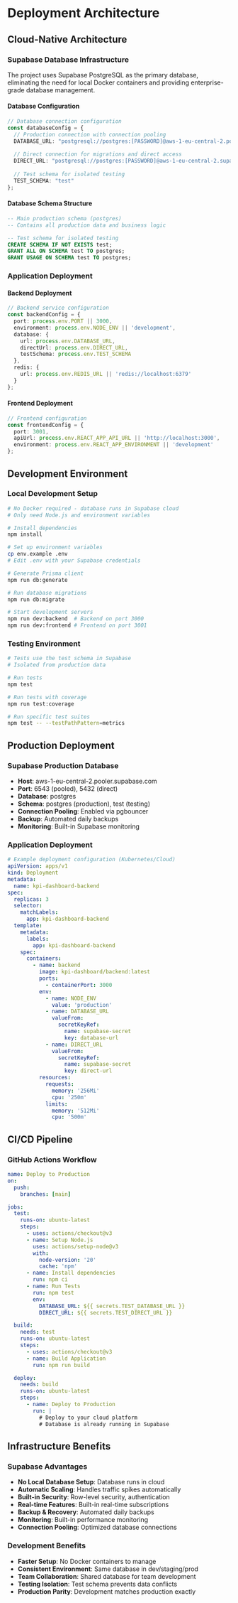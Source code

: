 # Deployment Architecture

## Cloud-Native Architecture

### Supabase Database Infrastructure

The project uses Supabase PostgreSQL as the primary database, eliminating the need for local Docker containers and providing enterprise-grade database management.

#### Database Configuration

```typescript
// Database connection configuration
const databaseConfig = {
  // Production connection with connection pooling
  DATABASE_URL: "postgresql://postgres:[PASSWORD]@aws-1-eu-central-2.pooler.supabase.com:6543/postgres?pgbouncer=true",
  
  // Direct connection for migrations and direct access
  DIRECT_URL: "postgresql://postgres:[PASSWORD]@aws-1-eu-central-2.supabase.com:5432/postgres",
  
  // Test schema for isolated testing
  TEST_SCHEMA: "test"
};
```

#### Database Schema Structure

```sql
-- Main production schema (postgres)
-- Contains all production data and business logic

-- Test schema for isolated testing
CREATE SCHEMA IF NOT EXISTS test;
GRANT ALL ON SCHEMA test TO postgres;
GRANT USAGE ON SCHEMA test TO postgres;
```

### Application Deployment

#### Backend Deployment

```typescript
// Backend service configuration
const backendConfig = {
  port: process.env.PORT || 3000,
  environment: process.env.NODE_ENV || 'development',
  database: {
    url: process.env.DATABASE_URL,
    directUrl: process.env.DIRECT_URL,
    testSchema: process.env.TEST_SCHEMA
  },
  redis: {
    url: process.env.REDIS_URL || 'redis://localhost:6379'
  }
};
```

#### Frontend Deployment

```typescript
// Frontend configuration
const frontendConfig = {
  port: 3001,
  apiUrl: process.env.REACT_APP_API_URL || 'http://localhost:3000',
  environment: process.env.REACT_APP_ENVIRONMENT || 'development'
};
```

## Development Environment

### Local Development Setup

```bash
# No Docker required - database runs in Supabase cloud
# Only need Node.js and environment variables

# Install dependencies
npm install

# Set up environment variables
cp env.example .env
# Edit .env with your Supabase credentials

# Generate Prisma client
npm run db:generate

# Run database migrations
npm run db:migrate

# Start development servers
npm run dev:backend  # Backend on port 3000
npm run dev:frontend # Frontend on port 3001
```

### Testing Environment

```bash
# Tests use the test schema in Supabase
# Isolated from production data

# Run tests
npm test

# Run tests with coverage
npm run test:coverage

# Run specific test suites
npm test -- --testPathPattern=metrics
```

## Production Deployment

### Supabase Production Database

- **Host**: aws-1-eu-central-2.pooler.supabase.com
- **Port**: 6543 (pooled), 5432 (direct)
- **Database**: postgres
- **Schema**: postgres (production), test (testing)
- **Connection Pooling**: Enabled via pgbouncer
- **Backup**: Automated daily backups
- **Monitoring**: Built-in Supabase monitoring

### Application Deployment

```yaml
# Example deployment configuration (Kubernetes/Cloud)
apiVersion: apps/v1
kind: Deployment
metadata:
  name: kpi-dashboard-backend
spec:
  replicas: 3
  selector:
    matchLabels:
      app: kpi-dashboard-backend
  template:
    metadata:
      labels:
        app: kpi-dashboard-backend
    spec:
      containers:
        - name: backend
          image: kpi-dashboard/backend:latest
          ports:
            - containerPort: 3000
          env:
            - name: NODE_ENV
              value: 'production'
            - name: DATABASE_URL
              valueFrom:
                secretKeyRef:
                  name: supabase-secret
                  key: database-url
            - name: DIRECT_URL
              valueFrom:
                secretKeyRef:
                  name: supabase-secret
                  key: direct-url
          resources:
            requests:
              memory: '256Mi'
              cpu: '250m'
            limits:
              memory: '512Mi'
              cpu: '500m'
```

## CI/CD Pipeline

### GitHub Actions Workflow

```yaml
name: Deploy to Production
on:
  push:
    branches: [main]

jobs:
  test:
    runs-on: ubuntu-latest
    steps:
      - uses: actions/checkout@v3
      - name: Setup Node.js
        uses: actions/setup-node@v3
        with:
          node-version: '20'
          cache: 'npm'
      - name: Install dependencies
        run: npm ci
      - name: Run Tests
        run: npm test
        env:
          DATABASE_URL: ${{ secrets.TEST_DATABASE_URL }}
          DIRECT_URL: ${{ secrets.TEST_DIRECT_URL }}

  build:
    needs: test
    runs-on: ubuntu-latest
    steps:
      - uses: actions/checkout@v3
      - name: Build Application
        run: npm run build

  deploy:
    needs: build
    runs-on: ubuntu-latest
    steps:
      - name: Deploy to Production
        run: |
          # Deploy to your cloud platform
          # Database is already running in Supabase
```

## Infrastructure Benefits

### Supabase Advantages

- **No Local Database Setup**: Database runs in cloud
- **Automatic Scaling**: Handles traffic spikes automatically
- **Built-in Security**: Row-level security, authentication
- **Real-time Features**: Built-in real-time subscriptions
- **Backup & Recovery**: Automated daily backups
- **Monitoring**: Built-in performance monitoring
- **Connection Pooling**: Optimized database connections

### Development Benefits

- **Faster Setup**: No Docker containers to manage
- **Consistent Environment**: Same database in dev/staging/prod
- **Team Collaboration**: Shared database for team development
- **Testing Isolation**: Test schema prevents data conflicts
- **Production Parity**: Development matches production exactly
